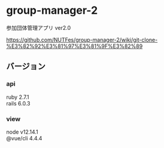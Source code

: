 # group-manager-2
参加団体管理アプリ ver2.0

https://github.com/NUTFes/group-manager-2/wiki/git-clone-%E3%82%92%E3%81%97%E3%81%9F%E3%82%89

## バージョン
### api
ruby 2.7.1  
rails 6.0.3  

### view
node v12.14.1  
@vue/cli 4.4.4  
